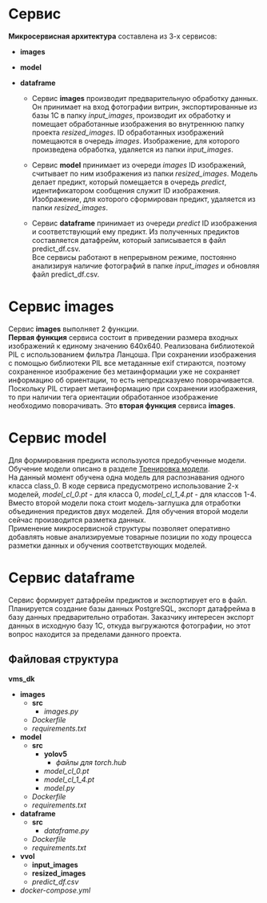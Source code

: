  # Сервис  
 **Микросервисная архитектура** составлена из 3-х сервисов:  
 - **images**  
 - **model**
 - **dataframe**  

   -  Сервис **images** производит предварительную обработку данных. Он принимает на вход фотографии витрин, экспортированные из базы 1С в папку *input_images*, производит их обработку и помещает обработанные изображения во внутреннюю папку проекта *resized_images*. ID обработанных изображений помещаются в очередь *images*. Изображение, для которого произведена обработка, удаляется из папки *input_images*.  

   -  Сервис **model**  принимает из очереди *images* ID изображений, считывает по ним изображения из папки *resized_images*. Модель делает предикт, который помещается в очередь *predict*, идентификатором сообщения служит ID изображения. Изображение, для которого сформирован предикт, удаляется из папки *resized_images*.  
    -    Сервис **dataframe** принимает из очереди *predict* ID изображения и соответствующий ему предикт. Из полученных предиктов составляется датафрейм, который записывается в файл predict_df.csv.  
Все сервисы работают в непрерывном режиме, постоянно анализируя наличие фотографий в папке *input_images* и обновляя файл predict_df.csv.  
# Сервис **images**
Сервис **images** выполняет 2 функции.  
**Первая функция** сервиса состоит в приведении размера входных изображений к единому значению 640х640. Реализована библиотекой PIL с использованием фильтра Ланцоша. 
При сохранении изображения с помощью библиотеки PIL все метаданные exif стираются, поэтому сохраненное изображение без метаинформации уже не сохраняет информацию об ориентации, то есть непредсказуемо поворачивается. Поскольку PIL стирает метаинформацию при сохранении изображения, то при наличии тега ориентации обработанное изображение необходимо поворачивать. Это **вторая функция** сервиса **images**.
# Сервис **model**  
Для формирования предикта используются предобученные модели. Обучение модели описано в разделе [Тренировка модели](https://github.com/Yyalexx/detecting-beer/tree/master/part_2_model_training).  
На данный момент обучена одна модель для распознавания одного класса class_0. В коде сервиса предусмотрено использование 2-х моделей, *model_cl_0.pt* - для класса 0, *model_cl_1_4.pt* - для классов 1-4. Вместо второй модели пока стоит модель-заглушка для отработки объединения предиктов двух моделей. Для обучения второй модели сейчас производится разметка данных.  
Применение микросервисной структуры позволяет оперативно добавлять новые анализируемые товарные позиции по ходу процесса разметки данных и обучения соответствующих моделей.  
# Сервис **dataframe**  
Сервис формирует датафрейм предиктов и экспортирует его в файл. Планируется создание базы данных PostgreSQL, экспорт датафрейма в базу данных предварительно отработан. Заказчику интересен экспорт данных в исходную базу 1С, откуда выгружаются фотографии, но этот вопрос находится за пределами данного проекта.  
## Файловая структура

**vms_dk**

 - **images**  
      - **src**  
          - *images.py* 
    - *Dockerfile*
    - *requirements.txt* 
 - **model**  
      - **src**  
          - **yolov5**  
            - *файлы для torch.hub*
          - *model_cl_0.pt* 
          - *model_cl_1_4.pt*
          - *model.py*
    - *Dockerfile*
    - *requirements.txt*      
 - **dataframe**  
      - **src**   
          - *dataframe.py*
    - *Dockerfile*
    - *requirements.txt* 
- **vvol**  
  - **input_images**
  - **resized_images**
  - *predict_df.csv*  
- *docker-compose.yml*  